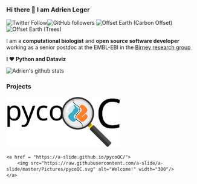### Hi there 👋 I am Adrien Leger

![Twitter Follow](https://img.shields.io/twitter/follow/AdrienLeger2?label=Twitter&style=social)![GitHub followers](https://img.shields.io/github/followers/a-slide?label=Github&style=social)  ![Offset Earth (Carbon Offset)](https://img.shields.io/offset-earth/carbon/thebruneauleger?style=social) ![Offset Earth (Trees)](https://img.shields.io/offset-earth/trees/thebruneauleger?style=social)

I am a **computational biologist** and **open source software developer** working as a senior postdoc at the EMBL-EBI in the [Birney research group](https://www.ebi.ac.uk/research/birney) 

**I ❤️ Python and Dataviz**

![Adrien's github stats](https://github-readme-stats.vercel.app/api?username=a-slide&show_icons=true)

### Projects

<div>
	<a href = "https://a-slide.github.io/pycoQC/">
		<img src="https://raw.githubusercontent.com/a-slide/a-slide/master/Pictures/pycoQC.svg" alt="Welcome!" width="300"/>
	</a>
	
	<a href = "https://a-slide.github.io/pycoQC/">
		<img src="https://raw.githubusercontent.com/a-slide/a-slide/master/Pictures/pycoQC.svg" alt="Welcome!" width="300"/>
	</a>

</div>